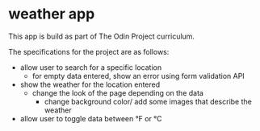 # weather app

This app is build as part of The Odin Project curriculum.

The specifications for the project are as follows:

- allow user to search for a specific location
  - for empty data entered, show an error using form validation API
- show the weather for the location entered
  - change the look of the page depending on the data
    - change background color/ add some images that describe the weather
- allow user to toggle data between °F or °C
